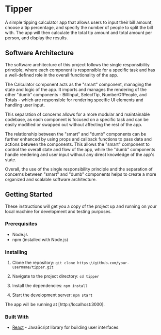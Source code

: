 # Tipper

A simple tipping calculator app that allows users to input their bill amount, choose a tip percentage, and specify the number of people to split the bill with. The app will then calculate the total tip amount and total amount per person, and display the results.

## Software Architecture

The software architecture of this project follows the single responsibility principle, where each component is responsible for a specific task and has a well-defined role in the overall functionality of the app.

The Calculator component acts as the "smart" component, managing the state and logic of the app. It imports and manages the rendering of the other "dumb" components - BillInput, SelectTip, NumberOfPeople, and Totals - which are responsible for rendering specific UI elements and handling user input.

This separation of concerns allows for a more modular and maintainable codebase, as each component is focused on a specific task and can be easily modified or swapped out without affecting the rest of the app.

The relationship between the "smart" and "dumb" components can be further enhanced by using props and callback functions to pass data and actions between the components. This allows the "smart" component to control the overall state and flow of the app, while the "dumb" components handle rendering and user input without any direct knowledge of the app's state.

Overall, the use of the single responsibility principle and the separation of concerns between "smart" and "dumb" components helps to create a more organized and scalable software architecture.

## Getting Started

These instructions will get you a copy of the project up and running on your local machine for development and testing purposes.

### Prerequisites

* Node.js
* npm (installed with Node.js)
  
### Installing

1. Clone the repository:
`git clone https://github.com/your-username/tipper.git`

2. Navigate to the project directory:
`cd tipper`

3. Install the dependencies:
`npm install`

4. Start the development server:
`npm start`

The app will be running at [http://localhost:3000].

### Built With

* [React](https://reactjs.org/) - JavaScript library for building user interfaces
